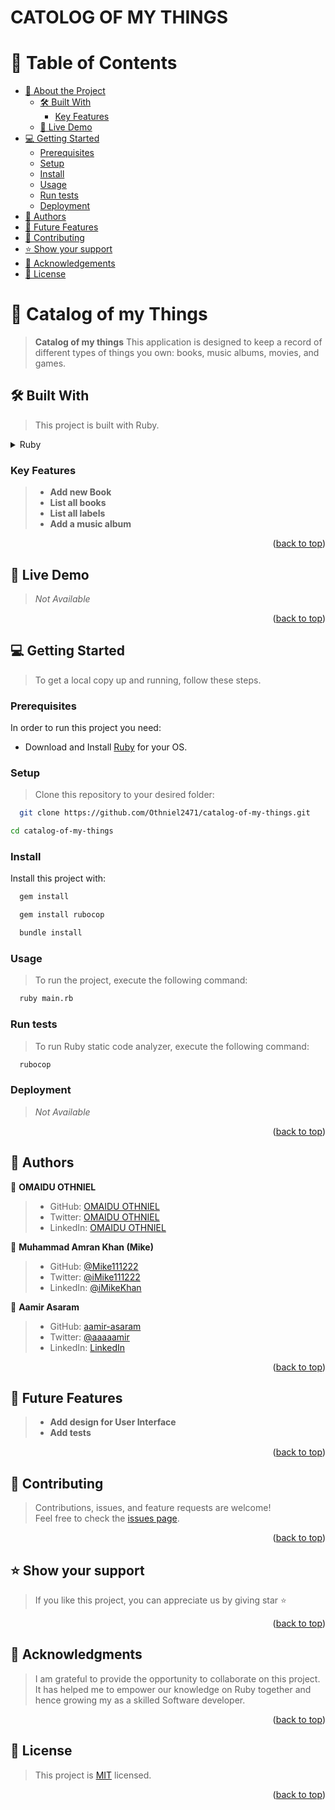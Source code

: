 # CATOLOG OF MY THINGS

# 📗 Table of Contents

- [📖 About the Project](#about-project)
  - [🛠 Built With](#built-with)
    - [Key Features](#key-features)
  - [🚀 Live Demo](#live-demo)
- [💻 Getting Started](#getting-started)
  - [Prerequisites](#prerequisites)
  - [Setup](#setup)
  - [Install](#install)
  - [Usage](#usage)
  - [Run tests](#run-tests)
  - [Deployment](#deployment)
- [👥 Authors](#authors)
- [🔭 Future Features](#future-features)
- [🤝 Contributing](#contributing)
- [⭐️ Show your support](#support)
- [🙏 Acknowledgements](#acknowledgements)
- [📝 License](#license)

# 📖 Catalog of my Things <a name="about-project"></a>

> **Catalog of my things** This application is designed to keep a record of different types of things you own: books, music albums, movies, and games.

## 🛠 Built With <a name="built-with"></a>

> This project is built with Ruby.

<details>
  <summary>Ruby</summary>
  <ul>
    <li><a href="https://www.ruby-lang.org/en/">Ruby - A Programmer's Best Friend</a></li>
  </ul>
</details>

### Key Features <a name="key-features"></a>

> - **Add new Book**
> - **List all books**
> - **List all labels**
> - **Add a music album**

<p align="right">(<a href="#readme-top">back to top</a>)</p>

## 🚀 Live Demo <a name="live-demo"></a>

> _Not Available_

<p align="right">(<a href="#readme-top">back to top</a>)</p>

## 💻 Getting Started <a name="getting-started"></a>

> To get a local copy up and running, follow these steps.

### Prerequisites

In order to run this project you need:

- Download and Install [Ruby](https://www.ruby-lang.org/en/downloads/) for your OS.

### Setup

> Clone this repository to your desired folder:

```sh
  git clone https://github.com/Othniel2471/catalog-of-my-things.git
```

```sh
cd catalog-of-my-things
```

### Install

Install this project with:

```sh
  gem install
```

```sh
  gem install rubocop
```

```sh
  bundle install
```

### Usage

> To run the project, execute the following command:

```sh
  ruby main.rb
```

### Run tests

> To run Ruby static code analyzer, execute the following command:

```sh
  rubocop
```

### Deployment

> _Not Available_

<p align="right">(<a href="#readme-top">back to top</a>)</p>

## 👥 Authors <a name="authors"></a>

👤 **OMAIDU OTHNIEL**

> - GitHub: [OMAIDU OTHNIEL](https://github.com/othniel2471)
> - Twitter: [OMAIDU OTHNIEL](https://twitter.com/@Oomaidu)
> - LinkedIn: [OMAIDU OTHNIEL](https://www.linkedin.com/in/othniel-omaidu-3350a9164)

👤 **Muhammad Amran Khan (Mike)**

> - GitHub: [@Mike111222](https://github.com/Mike111222)
> - Twitter: [@iMike111222](https://twitter.com/iMike111222)
> - LinkedIn: [@iMikeKhan](https://linkedin.com/in/iMikeKhan)

👤 **Aamir Asaram**

> - GitHub: [aamir-asaram](https://github.com/aamir-asaram)
> - Twitter: [@aaaaamir](http://twitter.com/aaaaamir_)
> - LinkedIn: [LinkedIn](https://www.linkedin.com/in/aamir-asaram/)

<p align="right">(<a href="#readme-top">back to top</a>)</p>

## 🔭 Future Features <a name="future-features"></a>

> - **Add design for User Interface**
> - **Add tests**

<p align="right">(<a href="#readme-top">back to top</a>)</p>

## 🤝 Contributing <a name="contributing"></a>

> Contributions, issues, and feature requests are welcome!
> <br>
> Feel free to check the [issues page](https://github.com/Othniel2471/catalog-of-my-things/issues).

<p align="right">(<a href="#readme-top">back to top</a>)</p>

## ⭐️ Show your support <a name="support"></a>

> If you like this project, you can appreciate us by giving star ⭐

<p align="right">(<a href="#readme-top">back to top</a>)</p>

## 🙏 Acknowledgments <a name="acknowledgements"></a>

> I am grateful to provide the opportunity to collaborate on this project. It has helped me to empower our knowledge on Ruby together and hence growing my as a skilled Software developer.

<p align="right">(<a href="#readme-top">back to top</a>)</p>

## 📝 License <a name="license"></a>

> This project is [MIT](LICENSE) licensed.

<p align="right">(<a href="#readme-top">back to top</a>)</p>
